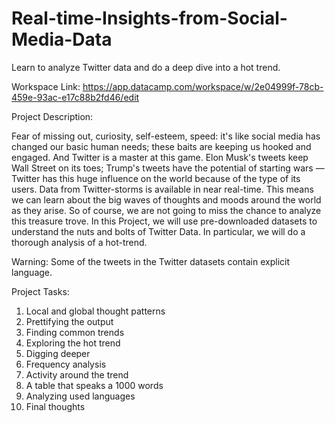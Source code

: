 # Real-time-Insights-from-Social-Media-Data
Learn to analyze Twitter data and do a deep dive into a hot trend.


Workspace Link: https://app.datacamp.com/workspace/w/2e04999f-78cb-459e-93ac-e17c88b2fd46/edit


Project Description:

Fear of missing out, curiosity, self-esteem, speed: it's like social media has changed our basic human needs; these baits are keeping us hooked and engaged. And Twitter is a master at this game. Elon Musk's tweets keep Wall Street on its toes; Trump's tweets have the potential of starting wars — Twitter has this huge influence on the world because of the type of its users. Data from Twitter-storms is available in near real-time. This means we can learn about the big waves of thoughts and moods around the world as they arise. So of course, we are not going to miss the chance to analyze this treasure trove.
In this Project, we will use pre-downloaded datasets to understand the nuts and bolts of Twitter Data. In particular, we will do a thorough analysis of a hot-trend.

Warning: Some of the tweets in the Twitter datasets contain explicit language.


Project Tasks:

1. Local and global thought patterns
2. Prettifying the output
3. Finding common trends
4. Exploring the hot trend
5. Digging deeper
6. Frequency analysis
7. Activity around the trend
8. A table that speaks a 1000 words
9. Analyzing used languages
10. Final thoughts
